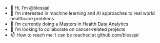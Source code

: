 - 👋 Hi, I’m @blessjal
- 👀 I’m interested in machine learning and AI approaches to real world healthcare problems
- 🌱 I’m currently doing a Masters in Health Data Analytics
- 💞️ I’m looking to collaborate on cancer-related projects
- 📫 How to reach me: I can be reached at github.com/blessjal

<!---
blessjal/blessjal is a ✨ special ✨ repository because its `README.md` (this file) appears on your GitHub profile.
You can click the Preview link to take a look at your changes.
--->
